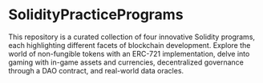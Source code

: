 # SolidityPracticePrograms
This repository is a curated collection of four innovative Solidity programs, each highlighting different facets of blockchain development. Explore the world of non-fungible tokens with an ERC-721 implementation, delve into gaming with in-game assets and currencies, decentralized governance through a DAO contract, and real-world data oracles.
